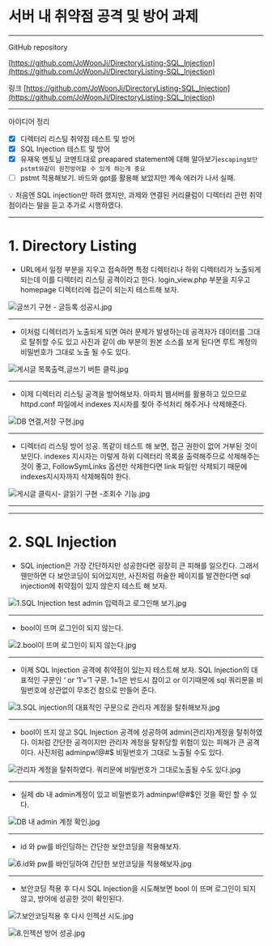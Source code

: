 # 서버 내 취약점 공격 및 방어 과제

---

GitHub repository 

[https://github.com/JoWoonJi/DirectoryListing-SQL_Injection](https://github.com/JoWoonJi/DirectoryListing-SQL_Injection)

링크 [https://github.com/JoWoonJi/DirectoryListing-SQL_Injection](https://github.com/JoWoonJi/DirectoryListing-SQL_Injection)

---

아이디어 정리

- [x]  디렉터리 리스팅 취약점 테스트 및 방어
- [x]  SQL Injection 테스트 및 방어
- [x]  유재욱 멘토님 코멘트대로 preapared statement에 대해 알아보기`escaping보단 pstmt와같이 원천방어할 수 있게 하는게 중요`
- [ ]  pstmt 적용해보기. 바드와 gpt를 활용해 보았지만 계속 에러가 나서 실패.

<aside>
💡 처음엔 SQL injection만 하려 했지만, 과제와 연결된 커리큘럼이 디렉터리 관련 취약점이라는 말을 듣고 추가로 시행하였다.

</aside>

---

# 1. Directory Listing

- URL에서 일정 부분을 지우고 접속하면 특정 디렉터리나 하위 디렉터리가 노출되게 되는데 이를 디렉터리 리스팅 공격이라고 한다. login_view.php 부분을 지우고 homepage 디렉터리에 접근이 되는지 테스트해 보자.

![글쓰기 구현 - 글등록 성공시.jpg](%E1%84%89%E1%85%A5%E1%84%87%E1%85%A5%20%E1%84%82%E1%85%A2%20%E1%84%8E%E1%85%B1%E1%84%8B%E1%85%A3%E1%86%A8%E1%84%8C%E1%85%A5%E1%86%B7%20%E1%84%80%E1%85%A9%E1%86%BC%E1%84%80%E1%85%A7%E1%86%A8%20%E1%84%86%E1%85%B5%E1%86%BE%20%E1%84%87%E1%85%A1%E1%86%BC%E1%84%8B%E1%85%A5%20%E1%84%80%E1%85%AA%E1%84%8C%E1%85%A6%208693fc506c92432cb42e714eb800c980/%25EA%25B8%2580%25EC%2593%25B0%25EA%25B8%25B0_%25EA%25B5%25AC%25ED%2598%2584_-_%25EA%25B8%2580%25EB%2593%25B1%25EB%25A1%259D_%25EC%2584%25B1%25EA%25B3%25B5%25EC%258B%259C.jpg)

---

- 이처럼 디렉터리가 노출되게 되면 여러 문제가 발생하는데 공격자가 데이터를 그대로 탈취할 수도 있고 사진과 같이 db 부분의 원본 소스를 보게 된다면 루트 계정의 비밀번호가 그대로 노출 될 수도 있다.

![게시글 목록출력,글쓰기 버튼 클릭.jpg](%E1%84%89%E1%85%A5%E1%84%87%E1%85%A5%20%E1%84%82%E1%85%A2%20%E1%84%8E%E1%85%B1%E1%84%8B%E1%85%A3%E1%86%A8%E1%84%8C%E1%85%A5%E1%86%B7%20%E1%84%80%E1%85%A9%E1%86%BC%E1%84%80%E1%85%A7%E1%86%A8%20%E1%84%86%E1%85%B5%E1%86%BE%20%E1%84%87%E1%85%A1%E1%86%BC%E1%84%8B%E1%85%A5%20%E1%84%80%E1%85%AA%E1%84%8C%E1%85%A6%208693fc506c92432cb42e714eb800c980/%25EA%25B2%258C%25EC%258B%259C%25EA%25B8%2580_%25EB%25AA%25A9%25EB%25A1%259D%25EC%25B6%259C%25EB%25A0%25A5%25EA%25B8%2580%25EC%2593%25B0%25EA%25B8%25B0_%25EB%25B2%2584%25ED%258A%25BC_%25ED%2581%25B4%25EB%25A6%25AD.jpg)

---

- 이제 디렉터리 리스팅 공격을 방어해보자. 아파치 웹서버를 활용하고 있으므로 httpd.conf 파일에서 indexes 지시자를 찾아 주석처리 해주거나 삭제해준다.

![DB 연결,저장 구현.jpg](%E1%84%89%E1%85%A5%E1%84%87%E1%85%A5%20%E1%84%82%E1%85%A2%20%E1%84%8E%E1%85%B1%E1%84%8B%E1%85%A3%E1%86%A8%E1%84%8C%E1%85%A5%E1%86%B7%20%E1%84%80%E1%85%A9%E1%86%BC%E1%84%80%E1%85%A7%E1%86%A8%20%E1%84%86%E1%85%B5%E1%86%BE%20%E1%84%87%E1%85%A1%E1%86%BC%E1%84%8B%E1%85%A5%20%E1%84%80%E1%85%AA%E1%84%8C%E1%85%A6%208693fc506c92432cb42e714eb800c980/DB_%25EC%2597%25B0%25EA%25B2%25B0%25EC%25A0%2580%25EC%259E%25A5_%25EA%25B5%25AC%25ED%2598%2584.jpg)

---

- 디렉터리 리스팅 방어 성공. 똑같이 테스트 해 보면, 접근 권한이 없어 거부된 것이 보인다. indexes 지시자는 이렇게 하위 디렉터리 목록을 출력해주므로 삭제해주는 것이 좋고, FollowSymLinks 옵션만 삭제한다면 link 파일만 삭제되기 때문에 indexes지시자까지 삭제해줘야 한다.

![게시글 클릭시- 글읽기 구현 -조회수 기능.jpg](%E1%84%89%E1%85%A5%E1%84%87%E1%85%A5%20%E1%84%82%E1%85%A2%20%E1%84%8E%E1%85%B1%E1%84%8B%E1%85%A3%E1%86%A8%E1%84%8C%E1%85%A5%E1%86%B7%20%E1%84%80%E1%85%A9%E1%86%BC%E1%84%80%E1%85%A7%E1%86%A8%20%E1%84%86%E1%85%B5%E1%86%BE%20%E1%84%87%E1%85%A1%E1%86%BC%E1%84%8B%E1%85%A5%20%E1%84%80%E1%85%AA%E1%84%8C%E1%85%A6%208693fc506c92432cb42e714eb800c980/%25EA%25B2%258C%25EC%258B%259C%25EA%25B8%2580_%25ED%2581%25B4%25EB%25A6%25AD%25EC%258B%259C-_%25EA%25B8%2580%25EC%259D%25BD%25EA%25B8%25B0_%25EA%25B5%25AC%25ED%2598%2584_-%25EC%25A1%25B0%25ED%259A%258C%25EC%2588%2598_%25EA%25B8%25B0%25EB%258A%25A5.jpg)

---

---

# 2. SQL Injection

- SQL injection은 가장 간단하지만 성공한다면 굉장히 큰 피해를 일으킨다. 그래서 웬만하면 다 보안코딩이 되어있지만, 사진처럼 허술한 페이지를 발견한다면 sql injection에 취약점이 있지 않은지 테스트 해 보자.

![1.SQL Injection test admin 입력하고 로그인해 보기.jpg](%E1%84%89%E1%85%A5%E1%84%87%E1%85%A5%20%E1%84%82%E1%85%A2%20%E1%84%8E%E1%85%B1%E1%84%8B%E1%85%A3%E1%86%A8%E1%84%8C%E1%85%A5%E1%86%B7%20%E1%84%80%E1%85%A9%E1%86%BC%E1%84%80%E1%85%A7%E1%86%A8%20%E1%84%86%E1%85%B5%E1%86%BE%20%E1%84%87%E1%85%A1%E1%86%BC%E1%84%8B%E1%85%A5%20%E1%84%80%E1%85%AA%E1%84%8C%E1%85%A6%208693fc506c92432cb42e714eb800c980/1.SQL_Injection_test_admin_%25EC%259E%2585%25EB%25A0%25A5%25ED%2595%2598%25EA%25B3%25A0_%25EB%25A1%259C%25EA%25B7%25B8%25EC%259D%25B8%25ED%2595%25B4_%25EB%25B3%25B4%25EA%25B8%25B0.jpg)

---

- bool이 뜨며 로그인이 되지 않는다.

![2.bool이 뜨며 로그인이 되지 않는다.jpg](%E1%84%89%E1%85%A5%E1%84%87%E1%85%A5%20%E1%84%82%E1%85%A2%20%E1%84%8E%E1%85%B1%E1%84%8B%E1%85%A3%E1%86%A8%E1%84%8C%E1%85%A5%E1%86%B7%20%E1%84%80%E1%85%A9%E1%86%BC%E1%84%80%E1%85%A7%E1%86%A8%20%E1%84%86%E1%85%B5%E1%86%BE%20%E1%84%87%E1%85%A1%E1%86%BC%E1%84%8B%E1%85%A5%20%E1%84%80%E1%85%AA%E1%84%8C%E1%85%A6%208693fc506c92432cb42e714eb800c980/2.bool%25EC%259D%25B4_%25EB%259C%25A8%25EB%25A9%25B0_%25EB%25A1%259C%25EA%25B7%25B8%25EC%259D%25B8%25EC%259D%25B4_%25EB%2590%2598%25EC%25A7%2580_%25EC%2595%258A%25EB%258A%2594%25EB%258B%25A4.jpg)

---

- 이제 SQL Injection 공격에 취약점이 있는지 테스트해 보자. SQL Injection의 대표적인 구문인 ‘ or ‘1’=’1 구문. 1=1은 반드시 참이고 or 이기때문에 sql 쿼리문을 비밀번호에 상관없이 무조건 참으로 만들어 준다.

![3.SQL injection의 대표적인 구문으로 관리자 계정을 탈취해보자.jpg](%E1%84%89%E1%85%A5%E1%84%87%E1%85%A5%20%E1%84%82%E1%85%A2%20%E1%84%8E%E1%85%B1%E1%84%8B%E1%85%A3%E1%86%A8%E1%84%8C%E1%85%A5%E1%86%B7%20%E1%84%80%E1%85%A9%E1%86%BC%E1%84%80%E1%85%A7%E1%86%A8%20%E1%84%86%E1%85%B5%E1%86%BE%20%E1%84%87%E1%85%A1%E1%86%BC%E1%84%8B%E1%85%A5%20%E1%84%80%E1%85%AA%E1%84%8C%E1%85%A6%208693fc506c92432cb42e714eb800c980/3.SQL_injection%25EC%259D%2598_%25EB%258C%2580%25ED%2591%259C%25EC%25A0%2581%25EC%259D%25B8_%25EA%25B5%25AC%25EB%25AC%25B8%25EC%259C%25BC%25EB%25A1%259C_%25EA%25B4%2580%25EB%25A6%25AC%25EC%259E%2590_%25EA%25B3%2584%25EC%25A0%2595%25EC%259D%2584_%25ED%2583%2588%25EC%25B7%25A8%25ED%2595%25B4%25EB%25B3%25B4%25EC%259E%2590.jpg)

---

- bool이 뜨지 않고 SQL Injection 공격에 성공하여 admin(관리자)계정을 탈취하였다. 이처럼 간단한 공격이지만 관리자 계정을 탈취당할 위험이 있는 피해가 큰 공격이다.  사진처럼 adminpw!@#$ 비밀번호가 그대로 노출될 수도 있다.

![관리자 계정을 탈취하였다. 쿼리문에 비밀번호가 그대로노출될 수도 있다.jpg](%E1%84%89%E1%85%A5%E1%84%87%E1%85%A5%20%E1%84%82%E1%85%A2%20%E1%84%8E%E1%85%B1%E1%84%8B%E1%85%A3%E1%86%A8%E1%84%8C%E1%85%A5%E1%86%B7%20%E1%84%80%E1%85%A9%E1%86%BC%E1%84%80%E1%85%A7%E1%86%A8%20%E1%84%86%E1%85%B5%E1%86%BE%20%E1%84%87%E1%85%A1%E1%86%BC%E1%84%8B%E1%85%A5%20%E1%84%80%E1%85%AA%E1%84%8C%E1%85%A6%208693fc506c92432cb42e714eb800c980/%25EA%25B4%2580%25EB%25A6%25AC%25EC%259E%2590_%25EA%25B3%2584%25EC%25A0%2595%25EC%259D%2584_%25ED%2583%2588%25EC%25B7%25A8%25ED%2595%2598%25EC%2598%2580%25EB%258B%25A4._%25EC%25BF%25BC%25EB%25A6%25AC%25EB%25AC%25B8%25EC%2597%2590_%25EB%25B9%2584%25EB%25B0%2580%25EB%25B2%2588%25ED%2598%25B8%25EA%25B0%2580_%25EA%25B7%25B8%25EB%258C%2580%25EB%25A1%259C%25EB%2585%25B8%25EC%25B6%259C%25EB%2590%25A0_%25EC%2588%2598%25EB%258F%2584_%25EC%259E%2588%25EB%258B%25A4.jpg)

---

- 실제 db 내 admin계정이 있고 비밀번호가 adminpw!@#$인 것을 확인 할 수 있다.

![DB 내 admin 계정 확인.jpg](%E1%84%89%E1%85%A5%E1%84%87%E1%85%A5%20%E1%84%82%E1%85%A2%20%E1%84%8E%E1%85%B1%E1%84%8B%E1%85%A3%E1%86%A8%E1%84%8C%E1%85%A5%E1%86%B7%20%E1%84%80%E1%85%A9%E1%86%BC%E1%84%80%E1%85%A7%E1%86%A8%20%E1%84%86%E1%85%B5%E1%86%BE%20%E1%84%87%E1%85%A1%E1%86%BC%E1%84%8B%E1%85%A5%20%E1%84%80%E1%85%AA%E1%84%8C%E1%85%A6%208693fc506c92432cb42e714eb800c980/DB_%25EB%2582%25B4_admin_%25EA%25B3%2584%25EC%25A0%2595_%25ED%2599%2595%25EC%259D%25B8.jpg)

---

- id 와 pw를 바인딩하는 간단한 보안코딩을 적용해보자.

![6.id와 pw를 바인딩하여 간단한 보안코딩을 적용해보자.jpg](%E1%84%89%E1%85%A5%E1%84%87%E1%85%A5%20%E1%84%82%E1%85%A2%20%E1%84%8E%E1%85%B1%E1%84%8B%E1%85%A3%E1%86%A8%E1%84%8C%E1%85%A5%E1%86%B7%20%E1%84%80%E1%85%A9%E1%86%BC%E1%84%80%E1%85%A7%E1%86%A8%20%E1%84%86%E1%85%B5%E1%86%BE%20%E1%84%87%E1%85%A1%E1%86%BC%E1%84%8B%E1%85%A5%20%E1%84%80%E1%85%AA%E1%84%8C%E1%85%A6%208693fc506c92432cb42e714eb800c980/6.id%25EC%2599%2580_pw%25EB%25A5%25BC_%25EB%25B0%2594%25EC%259D%25B8%25EB%2594%25A9%25ED%2595%2598%25EC%2597%25AC_%25EA%25B0%2584%25EB%258B%25A8%25ED%2595%259C_%25EB%25B3%25B4%25EC%2595%2588%25EC%25BD%2594%25EB%2594%25A9%25EC%259D%2584_%25EC%25A0%2581%25EC%259A%25A9%25ED%2595%25B4%25EB%25B3%25B4%25EC%259E%2590.jpg)

---

- 보안코딩 적용 후 다시 SQL Injection을 시도해보면 bool 이 뜨며 로그인이 되지 않고, 방어에 성공한 것이 확인된다.

![7.보안코딩적용 후 다시 인젝션 시도.jpg](%E1%84%89%E1%85%A5%E1%84%87%E1%85%A5%20%E1%84%82%E1%85%A2%20%E1%84%8E%E1%85%B1%E1%84%8B%E1%85%A3%E1%86%A8%E1%84%8C%E1%85%A5%E1%86%B7%20%E1%84%80%E1%85%A9%E1%86%BC%E1%84%80%E1%85%A7%E1%86%A8%20%E1%84%86%E1%85%B5%E1%86%BE%20%E1%84%87%E1%85%A1%E1%86%BC%E1%84%8B%E1%85%A5%20%E1%84%80%E1%85%AA%E1%84%8C%E1%85%A6%208693fc506c92432cb42e714eb800c980/7.%25EB%25B3%25B4%25EC%2595%2588%25EC%25BD%2594%25EB%2594%25A9%25EC%25A0%2581%25EC%259A%25A9_%25ED%259B%2584_%25EB%258B%25A4%25EC%258B%259C_%25EC%259D%25B8%25EC%25A0%259D%25EC%2585%2598_%25EC%258B%259C%25EB%258F%2584.jpg)

![8.인젝션 방어 성공.jpg](%E1%84%89%E1%85%A5%E1%84%87%E1%85%A5%20%E1%84%82%E1%85%A2%20%E1%84%8E%E1%85%B1%E1%84%8B%E1%85%A3%E1%86%A8%E1%84%8C%E1%85%A5%E1%86%B7%20%E1%84%80%E1%85%A9%E1%86%BC%E1%84%80%E1%85%A7%E1%86%A8%20%E1%84%86%E1%85%B5%E1%86%BE%20%E1%84%87%E1%85%A1%E1%86%BC%E1%84%8B%E1%85%A5%20%E1%84%80%E1%85%AA%E1%84%8C%E1%85%A6%208693fc506c92432cb42e714eb800c980/8.%25EC%259D%25B8%25EC%25A0%259D%25EC%2585%2598_%25EB%25B0%25A9%25EC%2596%25B4_%25EC%2584%25B1%25EA%25B3%25B5.jpg)